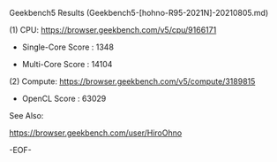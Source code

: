 
Geekbench5 Results (Geekbench5-[hohno-R95-2021N]-20210805.md)

(1) CPU: https://browser.geekbench.com/v5/cpu/9166171

* Single-Core Score : 1348

* Multi-Core Score  : 14104

(2) Compute: https://browser.geekbench.com/v5/compute/3189815

* OpenCL Score : 63029

See Also:

https://browser.geekbench.com/user/HiroOhno

-EOF-
